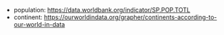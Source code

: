 - population: https://data.worldbank.org/indicator/SP.POP.TOTL
- continent: https://ourworldindata.org/grapher/continents-according-to-our-world-in-data

